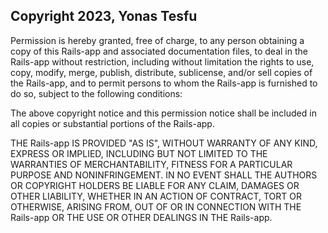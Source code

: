 ## Copyright 2023, Yonas Tesfu

Permission is hereby granted, free of charge, to any person obtaining a copy of this Rails-app and associated documentation files, to deal in the Rails-app without restriction, including without limitation the rights to use, copy, modify, merge, publish, distribute, sublicense, and/or sell copies of the Rails-app, and to permit persons to whom the Rails-app is furnished to do so, subject to the following conditions:

The above copyright notice and this permission notice shall be included in all copies or substantial portions of the Rails-app.

THE Rails-app IS PROVIDED "AS IS", WITHOUT WARRANTY OF ANY KIND, EXPRESS OR IMPLIED, INCLUDING BUT NOT LIMITED TO THE WARRANTIES OF MERCHANTABILITY, FITNESS FOR A PARTICULAR PURPOSE AND NONINFRINGEMENT. IN NO EVENT SHALL THE AUTHORS OR COPYRIGHT HOLDERS BE LIABLE FOR ANY CLAIM, DAMAGES OR OTHER LIABILITY, WHETHER IN AN ACTION OF CONTRACT, TORT OR OTHERWISE, ARISING FROM, OUT OF OR IN CONNECTION WITH THE Rails-app OR THE USE OR OTHER DEALINGS IN THE Rails-app.
